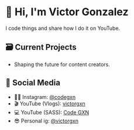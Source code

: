 # 👋 Hi, I'm Victor Gonzalez  
I code things and share how I do it on YouTube.

## 🗃️ Current Projects
- Shaping the future for content creators. 

## 📢 Social Media  
- 🧑🏻 Instagram: [@codegxn](https://www.instagram.com/code.gxn)  
- 🎬 YouTube (Vlogs): [victorgxn](https://www.youtube.com/@victorgxn)  
- 💻 YouTube (SASS): [Code GXN](https://www.youtube.com/@codegxn)
- 😎 Personal ig: [@victorgxn](https://www.instagram.com/victorgxn)


